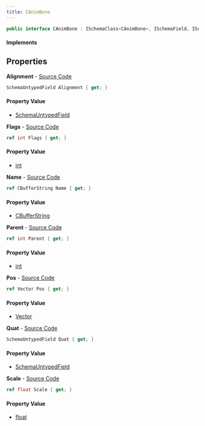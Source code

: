 ```yaml
---
title: CAnimBone
---
```


```csharp
public interface CAnimBone : ISchemaClass<CAnimBone>, ISchemaField, ISchemaClass, INativeHandle
```

#### Implements

## Properties

**Alignment** - [Source Code](https://github.com/swiftly-solution/swiftlys2/blob/main/managed/src/SwiftlyS2.Generated/Schemas/Interfaces/CAnimBone.cs#L28)

```csharp
SchemaUntypedField Alignment { get; }
```

#### Property Value

- [SchemaUntypedField](/docs/api/shared/schemas/schemauntypedfield)

**Flags** - [Source Code](https://github.com/swiftly-solution/swiftlys2/blob/main/managed/src/SwiftlyS2.Generated/Schemas/Interfaces/CAnimBone.cs#L30)

```csharp
ref int Flags { get; }
```

#### Property Value

- [int](https://learn.microsoft.com/dotnet/api/system.int32)

**Name** - [Source Code](https://github.com/swiftly-solution/swiftlys2/blob/main/managed/src/SwiftlyS2.Generated/Schemas/Interfaces/CAnimBone.cs#L16)

```csharp
ref CBufferString Name { get; }
```

#### Property Value

- [CBufferString](/docs/api/shared/natives/cbufferstring)

**Parent** - [Source Code](https://github.com/swiftly-solution/swiftlys2/blob/main/managed/src/SwiftlyS2.Generated/Schemas/Interfaces/CAnimBone.cs#L18)

```csharp
ref int Parent { get; }
```

#### Property Value

- [int](https://learn.microsoft.com/dotnet/api/system.int32)

**Pos** - [Source Code](https://github.com/swiftly-solution/swiftlys2/blob/main/managed/src/SwiftlyS2.Generated/Schemas/Interfaces/CAnimBone.cs#L20)

```csharp
ref Vector Pos { get; }
```

#### Property Value

- [Vector](/docs/api/shared/natives/vector)

**Quat** - [Source Code](https://github.com/swiftly-solution/swiftlys2/blob/main/managed/src/SwiftlyS2.Generated/Schemas/Interfaces/CAnimBone.cs#L23)

```csharp
SchemaUntypedField Quat { get; }
```

#### Property Value

- [SchemaUntypedField](/docs/api/shared/schemas/schemauntypedfield)

**Scale** - [Source Code](https://github.com/swiftly-solution/swiftlys2/blob/main/managed/src/SwiftlyS2.Generated/Schemas/Interfaces/CAnimBone.cs#L25)

```csharp
ref float Scale { get; }
```

#### Property Value

- [float](https://learn.microsoft.com/dotnet/api/system.single)

